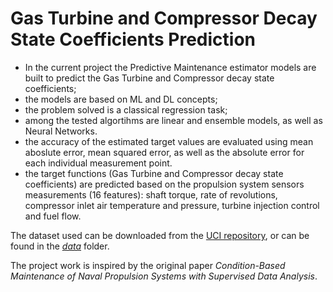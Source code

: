 # Gas Turbine and Compressor Decay State Coefficients Prediction

* In the current project the Predictive Maintenance estimator models are built to predict the Gas Turbine and Compressor decay state coefficients;
* the models are based on ML and DL concepts; 
* the problem solved is a classical regression task;
* among the tested algortihms are linear and ensemble models, as well as Neural Networks.
* the accuracy of the estimated target values are evaluated using mean aboslute error, mean squared error, as well as the absolute error for each individual measurement point.
* the target functions (Gas Turbine and Compressor decay state coefficients) are predicted based on the propulsion system sensors measurements (16 features): shaft torque, rate of revolutions, compressor inlet air temperature and pressure, turbine injection control and fuel flow. 

The dataset used can be downloaded from the [UCI repository](https://archive.ics.uci.edu/ml/datasets/Condition+Based+Maintenance+of+Naval+Propulsion+Plants), or can be found in the [_data_](https://github.com/Mirlenko/Propulsion_Plants_Maintenance_Prediction/tree/main/data) folder. 

The project work is inspired by the original paper _Condition-Based Maintenance of Naval Propulsion Systems with Supervised Data Analysis_.
